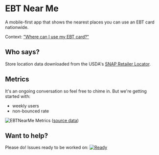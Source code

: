 EBT Near Me
===========

A mobile-first app that shows the nearest places you can use an EBT card nationwide.

Context: ["Where can I use my EBT card?"](https://github.com/codeforamerica/health-project-ideas/issues/33)

Who says?
---------
Store location data downloaded from the USDA's [SNAP Retailer Locator](http://www.fns.usda.gov/snap/retailerlocator).

Metrics
---------
It's an ongoing conversation so feel free to chime in. But we're getting started with:
- weekly users
- non-bounced rate

![EBTNearMe Metrics](https://docs.google.com/spreadsheets/d/1QvuRlZ2ILqnFfVhPH0nbP8PRp8iWPZ-CNTL28n9wunc/pubchart?oid=2036684695&format=image)
([source data](https://docs.google.com/a/codeforamerica.org/spreadsheets/d/1QvuRlZ2ILqnFfVhPH0nbP8PRp8iWPZ-CNTL28n9wunc/edit?copiedFromTrash#gid=1078780145))

Want to help?
-------------
Please do! Issues ready to be worked on: [![Ready](https://badge.waffle.io/fureigh/ebt-near-me.svg?label=ready&title=Ready)](http://waffle.io/fureigh/ebt-near-me)